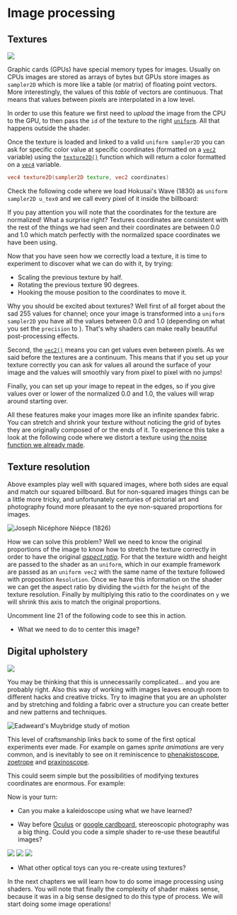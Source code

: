 # Image processing

## Textures

![](01.jpg)

Graphic cards (GPUs) have special memory types for images. Usually on CPUs images are stored as arrays of bytes but GPUs store images as ```sampler2D``` which is more like a table (or matrix) of floating point vectors. More interestingly, the values of this *table* of vectors are continuous. That means that values between pixels are interpolated in a low level.

In order to use this feature we first need to *upload* the image from the CPU to the GPU, to then pass the ```id``` of the texture to the right [```uniform```](../05). All that happens outside the shader.

Once the texture is loaded and linked to a valid ```uniform sampler2D``` you can ask for specific color value at specific coordinates (formatted on a [```vec2```](index.html#vec2.md) variable) using the [```texture2D()```](index.html#texture2D.md) function which will return a color formatted on a [```vec4```](index.html#vec4.md) variable.

```glsl
vec4 texture2D(sampler2D texture, vec2 coordinates)  
```

Check the following code where we load Hokusai's Wave (1830) as ```uniform sampler2D u_tex0``` and we call every pixel of it inside the billboard:

<div class="codeAndCanvas" data="texture.frag" data-textures="hokusai.jpg"></div>

If you pay attention you will note that the coordinates for the texture are normalized! What a surprise right? Textures coordinates are consistent with the rest of the things we had seen and their coordinates are between 0.0 and 1.0 which match perfectly with the normalized space coordinates we have been using.

Now that you have seen how we correctly load a texture, it is time to experiment to discover what we can do with it, by trying:

* Scaling the previous texture by half.
* Rotating the previous texture 90 degrees.
* Hooking the mouse position to the coordinates to move it.

Why you should be excited about textures? Well first of all forget about the sad 255 values for channel; once your image is transformed into a ```uniform sampler2D``` you have all the values between 0.0 and 1.0 (depending on what you set the ```precision``` to ). That's why shaders can make really beautiful post-processing effects.

Second, the [```vec2()```](index.html#vec2.md) means you can get values even between pixels. As we said before the textures are a continuum. This means that if you set up your texture correctly you can ask for values all around the surface of your image and the values will smoothly vary from pixel to pixel with no jumps!

Finally, you can set up your image to repeat in the edges, so if you give values over or lower of the normalized 0.0 and 1.0, the values will wrap around starting over.

All these features make your images more like an infinite spandex fabric. You can stretch and shrink your texture without noticing the grid of bytes they are originally composed of or the ends of it. To experience this take a look at the following code where we distort a texture using [the noise function we already made](../11/).

<div class="codeAndCanvas" data="texture-noise.frag" data-textures="hokusai.jpg"></div>

## Texture resolution

Above examples play well with squared images, where both sides are equal and match our squared billboard. But for non-squared images things can be a little more tricky, and unfortunately centuries of pictorial art and photography found more pleasant to the eye non-squared proportions for images.

![Joseph Nicéphore Niépce (1826)](nicephore.jpg)

How we can solve this problem? Well we need to know the original proportions of the image to know how to stretch the texture correctly in order to have the original [*aspect ratio*](http://en.wikipedia.org/wiki/Aspect_ratio). For that the texture width and height are passed to the shader as an ```uniform```, which in our example framework are passed as an ```uniform vec2``` with the same name of the texture followed with proposition ```Resolution```. Once we have this information on the shader we can get the aspect ratio by dividing the ```width``` for the ```height``` of the texture resolution. Finally by multiplying this ratio to the coordinates on ```y``` we will shrink this axis to match the original proportions.

Uncomment line 21 of the following code to see this in action.

<div class="codeAndCanvas" data="texture-resolution.frag" data-textures="nicephore.jpg"></div>

* What we need to do to center this image?

## Digital upholstery

![](03.jpg)

You may be thinking that this is unnecessarily complicated... and you are probably right. Also this way of working with images leaves enough room to different hacks and creative tricks. Try to imagine that you are an upholster and by stretching and folding a fabric over a structure you can create better and new patterns and techniques.

![Eadweard's Muybridge study of motion](muybridge.jpg)

This level of craftsmanship links back to some of the first optical experiments ever made. For example on games *sprite animations* are very common, and is inevitably to see on it reminiscence to [phenakistoscope](https://en.wikipedia.org/wiki/Phenakistiscope), [zoetrope](https://en.wikipedia.org/wiki/Zoetrope) and [praxinoscope](https://en.wikipedia.org/wiki/Praxinoscope).

This could seem simple but the possibilities of modifying textures coordinates are enormous. For example:

<div class="codeAndCanvas" data="texture-sprite.frag" data-textures="muybridge.jpg"></div>

Now is your turn:

* Can you make a kaleidoscope using what we have learned?

<canvas id="custom" class="canvas" data-fragment-url="texture-kaleidoscope.frag" data-textures="hokusai.jpg" width="300px" height="300px"></canvas>

* Way before [Oculus](https://en.wikipedia.org/wiki/Oculus_Rift) or [google cardboard](https://en.wikipedia.org/wiki/Google_Cardboard), stereoscopic photography was a big thing. Could you code a simple shader to re-use these beautiful images?

![](texture-stereo-00.jpg)
![](texture-stereo-01.jpg)
![](texture-stereo-03.jpg)

* What other optical toys can you re-create using textures?

In the next chapters we will learn how to do some image processing using shaders. You will note that finally the complexity of shader makes sense, because it was in a big sense designed to do this type of process. We will start doing some image operations!
